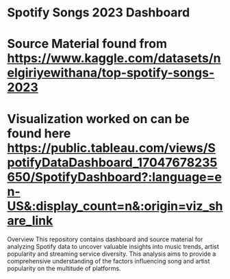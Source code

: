 # Spotify Songs 2023 Dashboard
# Source Material found from https://www.kaggle.com/datasets/nelgiriyewithana/top-spotify-songs-2023
# Visualization worked on can be found here https://public.tableau.com/views/SpotifyDataDashboard_17047678235650/SpotifyDashboard?:language=en-US&:display_count=n&:origin=viz_share_link
Overview
This repository contains dashboard and source material for analyzing Spotify data to uncover valuable insights into music trends, artist popularity and streaming service diversity. This analysis aims to provide a comprehensive understanding of the factors influencing song and artist popularity on the multitude of platforms.

